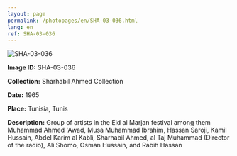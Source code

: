 ```yaml
---
layout: page
permalink: /photopages/en/SHA-03-036.html
lang: en
ref: SHA-03-036
---
```


![SHA-03-036](/smallimages/SHA-03-036-600.jpg)

**Image ID:** SHA-03-036

**Collection:** Sharhabil Ahmed Collection

**Date:** 1965

**Place:** Tunisia, Tunis

**Description:** Group of artists in the Eid al Marjan festival among them Muhammad Ahmed 'Awad, Musa Muhammad Ibrahim, Hassan Saroji, Kamil Hussain, Abdel Karim al Kabli, Sharhabil Ahmed, al Taj Muhammad (Director of the radio), Ali Shomo, Osman Hussain, and Rabih Hassan
